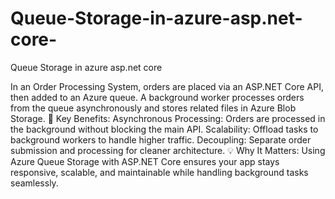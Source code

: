 # Queue-Storage-in-azure-asp.net-core-
Queue Storage in azure asp.net core 

In an Order Processing System, orders are placed via an ASP.NET Core API, then added to an Azure queue. A background worker processes orders from the queue asynchronously and stores related files in Azure Blob Storage.
🔑 Key Benefits:
Asynchronous Processing: Orders are processed in the background without blocking the main API.
Scalability: Offload tasks to background workers to handle higher traffic.
Decoupling: Separate order submission and processing for cleaner architecture.
💡 Why It Matters:
Using Azure Queue Storage with ASP.NET Core ensures your app stays responsive, scalable, and maintainable while handling background tasks seamlessly.
